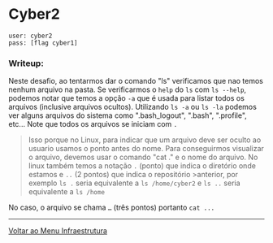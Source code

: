 # Cyber2

```
user: cyber2
pass: [flag cyber1]
```
### Writeup:

Neste desafio, ao tentarmos dar o comando "ls" verificamos que nao temos nenhum arquivo na pasta.
Se verificarmos o `help` do `ls` com `ls --help`, podemos notar que temos a opção `-a` que é usada para listar todos os arquivos (inclusive arquivos ocultos).
Utilizando `ls -a` ou `ls -la` podemos ver alguns arquivos do sistema como ".bash_logout", ".bash", ".profile", etc...
Note que todos os arquivos se iniciam com `.`
>Isso porque no Linux, para indicar que um arquivo deve ser oculto ao usuario usamos o ponto antes do nome.
>Para conseguirmos visualizar o arquivo, devemos usar o comando "cat ." e o nome do arquivo.
>No linux também temos a notação `.` (ponto) que indica o diretório onde estamos e `..` (2 pontos) que indica o repositório >anterior, por exemplo `ls .` seria equivalente a `ls /home/cyber2` e `ls ..` seria equivalente a `ls /home`  

No caso, o arquivo se chama `…` (três pontos)
portanto `cat ...`

---

[Voltar ao Menu Infraestrutura](https://writeup.insidersec.io/infraestrutura)